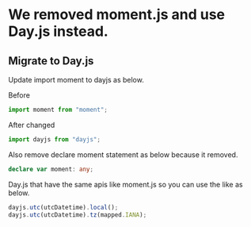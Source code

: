 # We removed moment.js and use Day.js instead.

## Migrate to Day.js
Update import moment to dayjs as below.

Before
```ts
import moment from "moment";
```

After changed
```ts
import dayjs from "dayjs";
```

Also remove declare moment statement as below because it removed.
```ts
declare var moment: any;
```

Day.js that have the same apis like moment.js so you can use the like as below.
```ts
dayjs.utc(utcDatetime).local();
dayjs.utc(utcDatetime).tz(mapped.IANA);
```

